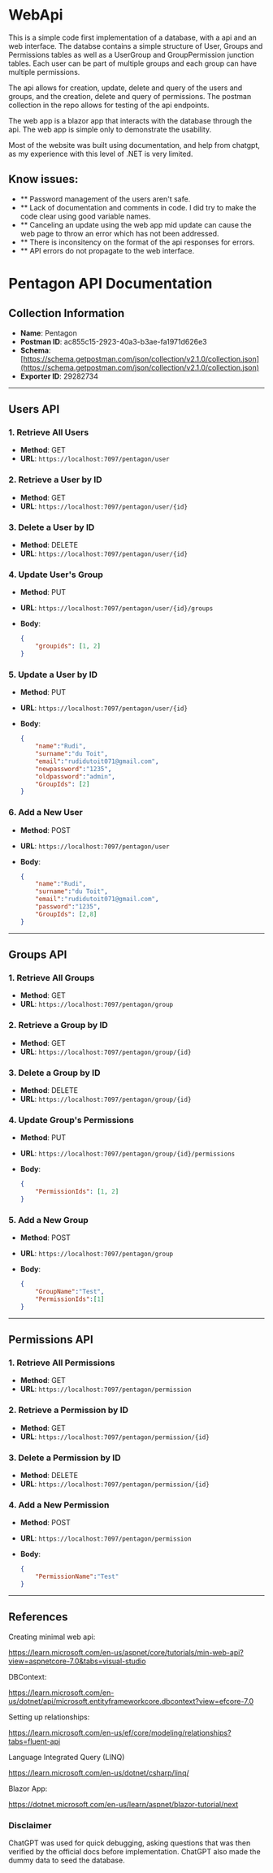 # WebApi

This is a simple code first implementation of a database, with a api and an web interface. The databse contains a simple structure of User, Groups and Permissions tables as well as a UserGroup and GroupPermission junction tables. Each user can be part of multiple groups and each group can have multiple permissions.

The api allows for creation, update, delete and query of the users and groups, and the creation, delete and query of permissions. The postman collection in the repo allows for testing of the api endpoints.

The web app is a blazor app that interacts with the database through the api. The web app is simple only to demonstrate the usability.

Most of the website was built using documentation, and help from chatgpt, as my experience with this level of .NET is very limited.

## Know issues:
- ** Password management of the users aren't safe.
- ** Lack of documentation and comments in code. I did try to make the code clear using good variable names.
- ** Canceling an update using the web app mid update can cause the web page to throw an error which has not been addressed.
- ** There is inconsitency on the format of the api responses for errors.
- ** API errors do not propagate to the web interface.


# Pentagon API Documentation

## Collection Information
- **Name**: Pentagon
- **Postman ID**: ac855c15-2923-40a3-b3ae-fa1971d626e3
- **Schema**: [https://schema.getpostman.com/json/collection/v2.1.0/collection.json](https://schema.getpostman.com/json/collection/v2.1.0/collection.json)
- **Exporter ID**: 29282734

---

## Users API

### 1. Retrieve All Users
- **Method**: GET
- **URL**: `https://localhost:7097/pentagon/user`

### 2. Retrieve a User by ID
- **Method**: GET
- **URL**: `https://localhost:7097/pentagon/user/{id}`

### 3. Delete a User by ID
- **Method**: DELETE
- **URL**: `https://localhost:7097/pentagon/user/{id}`

### 4. Update User's Group
- **Method**: PUT
- **URL**: `https://localhost:7097/pentagon/user/{id}/groups`
- **Body**:

    ```json
    {
        "groupids": [1, 2]
    }
    ```

### 5. Update a User by ID
- **Method**: PUT
- **URL**: `https://localhost:7097/pentagon/user/{id}`
- **Body**:

    ```json
    {
        "name":"Rudi",
        "surname":"du Toit",
        "email":"rudidutoit071@gmail.com",
        "newpassword":"1235",
        "oldpassword":"admin",
        "GroupIds": [2]
    }
    ```

### 6. Add a New User
- **Method**: POST
- **URL**: `https://localhost:7097/pentagon/user`
- **Body**:

    ```json
    {
        "name":"Rudi",
        "surname":"du Toit",
        "email":"rudidutoit071@gmail.com",
        "password":"1235",
        "GroupIds": [2,8]
    }
    ```

---

## Groups API

### 1. Retrieve All Groups
- **Method**: GET
- **URL**: `https://localhost:7097/pentagon/group`

### 2. Retrieve a Group by ID
- **Method**: GET
- **URL**: `https://localhost:7097/pentagon/group/{id}`

### 3. Delete a Group by ID
- **Method**: DELETE
- **URL**: `https://localhost:7097/pentagon/group/{id}`

### 4. Update Group's Permissions
- **Method**: PUT
- **URL**: `https://localhost:7097/pentagon/group/{id}/permissions`
- **Body**:

    ```json
    {
        "PermissionIds": [1, 2]
    }
    ```

### 5. Add a New Group
- **Method**: POST
- **URL**: `https://localhost:7097/pentagon/group`
- **Body**:

    ```json
    {
        "GroupName":"Test",
        "PermissionIds":[1]
    }
    ```

---

## Permissions API

### 1. Retrieve All Permissions
- **Method**: GET
- **URL**: `https://localhost:7097/pentagon/permission`

### 2. Retrieve a Permission by ID
- **Method**: GET
- **URL**: `https://localhost:7097/pentagon/permission/{id}`

### 3. Delete a Permission by ID
- **Method**: DELETE
- **URL**: `https://localhost:7097/pentagon/permission/{id}`

### 4. Add a New Permission
- **Method**: POST
- **URL**: `https://localhost:7097/pentagon/permission`
- **Body**:

    ```json
    {
        "PermissionName":"Test"
    }
    ```

---





## References

  Creating minimal web api:
  
  https://learn.microsoft.com/en-us/aspnet/core/tutorials/min-web-api?view=aspnetcore-7.0&tabs=visual-studio

  DBContext:

  https://learn.microsoft.com/en-us/dotnet/api/microsoft.entityframeworkcore.dbcontext?view=efcore-7.0

  Setting up relationships:

  https://learn.microsoft.com/en-us/ef/core/modeling/relationships?tabs=fluent-api

  Language Integrated Query (LINQ)

  https://learn.microsoft.com/en-us/dotnet/csharp/linq/
  
  Blazor App:
  
  https://dotnet.microsoft.com/en-us/learn/aspnet/blazor-tutorial/next

  ### Disclaimer
  ChatGPT was used for quick debugging, asking questions that was then verified by the official docs before implementation. ChatGPT also made the dummy data to seed the database.
